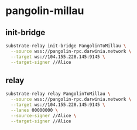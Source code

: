 pangolin-millau
===

## init-bridge

```bash
substrate-relay init-bridge PangolinToMillau \
  --source wss://pangolin-rpc.darwinia.network \
  --target ws://104.155.228.145:9145 \
  --target-signer //Alice
```

## relay

```bash
substrate-relay relay PangolinToMillau \
  --source wss://pangolin-rpc.darwinia.network \
  --target ws://104.155.228.145:9145 \
  --lanes 00000000 \
  --source-signer //Alice \
  --target-signer //Alice
```
